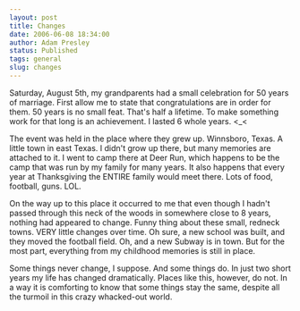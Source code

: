 ```yaml
---
layout: post
title: Changes
date: 2006-06-08 18:34:00
author: Adam Presley
status: Published
tags: general
slug: changes
---
```

Saturday, August 5th, my grandparents had a small celebration for 50
years of marriage. First allow me to state that congratulations are in
order for them. 50 years is no small feat. That's half a lifetime. To
make something work for that long is an achievement. I lasted 6 whole
years. <_<  

The event was held in the place where they grew up. Winnsboro, Texas. A
little town in east Texas. I didn't grow up there, but many memories are
attached to it. I went to camp there at Deer Run, which happens to be
the camp that was run by my family for many years. It also happens that
every year at Thanksgiving the ENTIRE family would meet there. Lots of
food, football, guns. LOL.  
  
On the way up to this place it occurred to me that even though I hadn't
passed through this neck of the woods in somewhere close to 8 years,
nothing had appeared to change. Funny thing about these small, redneck
towns. VERY little changes over time. Oh sure, a new school was built,
and they moved the football field. Oh, and a new Subway is in town. But
for the most part, everything from my childhood memories is still in
place.  
  
Some things never change, I suppose. And some things do. In just two
short years my life has changed dramatically. Places like this, however,
do not. In a way it is comforting to know that some things stay the
same, despite all the turmoil in this crazy whacked-out world.
